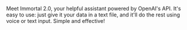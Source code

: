 Meet Immortal 2.0, your helpful assistant powered by OpenAI's API. It's easy to use: just give it your data in a text file, and it'll do the rest using voice or text input. Simple and effective!

